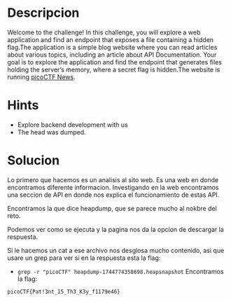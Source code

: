 # Descripcion
Welcome to the challenge! In this challenge, you will explore a web application and find an endpoint that exposes a file containing a hidden flag.The application is a simple blog website where you can read articles about various topics, including an article about API Documentation. Your goal is to explore the application and find the endpoint that generates files holding the server’s memory, where a secret flag is hidden.The website is running [picoCTF News](http://verbal-sleep.picoctf.net:51506/).

# Hints
- Explore backend development with us
- The head was dumped.

# Solucion

Lo primero que hacemos es un analisis al sito web. Es una web en donde encontramos diferente informacion. Investigando en la web encontramos una seccion de API en donde nos explica el funcionamiento de estas API. 

Encontramos la que dice heapdump, que se parece mucho al nokbre del reto.

Podemos ver como se ejecuta y la pagina nos da la opcion de descargar la respuesta.

Si le hacemos un cat a ese archivo nos desglosa mucho contenido, asi que usare un grep para ver si en la respuesta esta la flag:

- `grep -r "picoCTF" heapdump-1744774358698.heapsnapshot`
Encontramos la flag:

```
picoCTF{Pat!3nt_15_Th3_K3y_f1179e46}

```